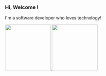 ### Hi, Welcome ! 

I'm a software developer who loves technology!

<a href="https://github.com/FelipeMD">
  <img height="150em" src="https://github-readme-stats.vercel.app/api?username=FelipeMD&theme=prussian&show_icons=true"/>
  <img height="150em" src="https://github-readme-stats.vercel.app/api/top-langs/?username=FelipeMD&layout=compact&theme=prussian"/>
<div>
